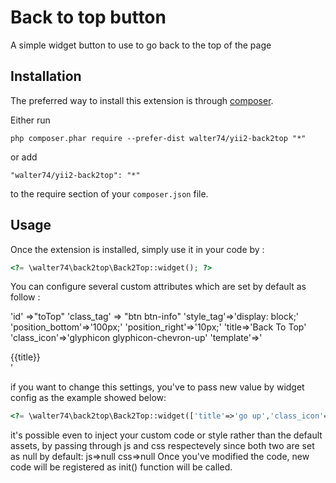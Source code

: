 Back to top button
==================
A simple widget button to use to go back to the top of the page

Installation
------------

The preferred way to install this extension is through [composer](http://getcomposer.org/download/).

Either run

```
php composer.phar require --prefer-dist walter74/yii2-back2top "*"
```

or add

```
"walter74/yii2-back2top": "*"
```

to the require section of your `composer.json` file.


Usage
-----

Once the extension is installed, simply use it in your code by  :

```php
<?= \walter74\back2top\Back2Top::widget(); ?>
```

You can configure several custom attributes which are set by default as follow :

 'id' =>"toTop"
 'class_tag' => "btn btn-info"
 'style_tag'=>'display: block;'
 'position_bottom'=>'100px;'
 'position_right'=>'10px;'
 'title=>'Back To Top'
 'class_icon'=>'glyphicon glyphicon-chevron-up'
 'template'=>'<div id="{{id_widget}}" class="{{class_tag}}" style="{{style_tag}}"><span class="{{class_icon}}"></span>{{title}}</div>'

if you want to change this settings, you've to pass new value by widget config as the example showed below:
```php
<?= \walter74\back2top\Back2Top::widget(['title'=>'go up','class_icon'=>'glyphicon glyphicon-arrow-up']); ?>
```
 
 it's possible even to inject your custom code or style rather than the default assets, by passing through js and css respectevely since both two are set as null by default:
 js=>null
 css=>null
Once you've modified the code, new code will be registered as init() function will be called.
